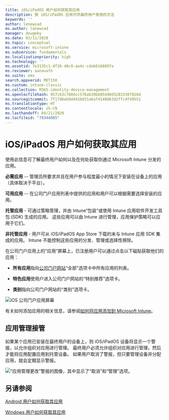 ```yaml
---
title: iOS/iPadOS 用户如何获取其应用
description: 使 iOS/iPadOS 应用可供最终用户使用的方法
keywords: ''
author: lenewsad
ms.author: lanewsad
manager: dougeby
ms.date: 03/11/2020
ms.topic: conceptual
ms.service: microsoft-intune
ms.subservice: fundamentals
ms.localizationpriority: high
ms.technology: ''
ms.assetid: 7e3135c1-df26-48c9-aa4c-cdab6168897a
ms.reviewer: aanavath
ms.suite: ems
search.appverid: MET150
ms.custom: intune-classic
ms.collection: M365-identity-device-management
ms.openlocfilehash: 957c63c760dcc576ab30bb85440d52833307818d
ms.sourcegitcommit: 7f17d6eb9dd41b031a6af4148863d2ffc4f49551
ms.translationtype: HT
ms.contentlocale: zh-CN
ms.lasthandoff: 04/21/2020
ms.locfileid: "79344085"
---
```

# <a name="how-your-iosipados-users-get-their-apps"></a>iOS/iPadOS 用户如何获取其应用

使用此信息可了解最终用户如何以及在何处获取你通过 Microsoft Intune 分发的应用。

**必需应用** -- 管理员所要求并且在用户参与程度最小的情况下安装在设备上的应用（具体取决于平台）。

**可用应用** -- 在公司门户应用列表中提供的应用和用户可以根据需要选择安装的应用。

**托管应用** - 可通过策略管理，并由 Intune“包装”或使用 Intune 应用软件开发工具包 (SDK) 生成的应用。 这些应用可以由 Intune 进行管理，应用保护策略可以应用于它们。

**非托管应用** - 用户可从 iOS/iPadOS App Store 下载的未与 Intune 应用 SDK 集成的应用。 Intune 不能控制这些应用的分发、管理或选择性擦除。  

在公司门户应用上的“应用”屏幕上，已注册用户可以通过点击以下磁贴获取他们的应用：

- **所有应用**指向[公司门户网站](https://portal.manage.microsoft.com)“全部”选项卡中所有应用的列表。

- **特色应用**使用户进入公司门户网站的“特别推荐”选项卡。

- **类别**指向公司门户网站的“类别”选项卡。

![iOS 公司门户应用屏幕](./media/end-user-apps-ios/ios-cp-app-main-apps-screen.png)

有关如何添加应用的相关信息，请参阅[如何将应用添加到 Microsoft Intune](../apps/apps-add.md)。

## <a name="app-management-takeover"></a>应用管理接管
如果某个应用已安装在最终用户的设备上，则 iOS/iPadOS 设备将显示一个警报，以允许组织对应用进行管理。 最终用户必须允许组织对应用进行管理，然后才能将应用配置应用到托管设备。 如果用户取消了警报，但只要管理设备并分配应用，就会定期显示警报。  


![“应用管理更改”警报的图像，其中显示了“取消”和“管理”选项。](./media/end-user-apps-ios/intune-app-management-confirmation-2002.png)

## <a name="see-also"></a>另请参阅  

[Android 用户如何获取其应用](end-user-apps-android.md)

[Windows 用户如何获取其应用](end-user-apps-windows.md)
